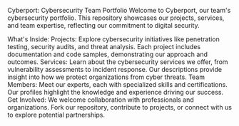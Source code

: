 Cyberport: Cybersecurity Team Portfolio
Welcome to Cyberport, our team's cybersecurity portfolio. This repository showcases our projects, services, and team expertise, reflecting our commitment to digital security.

What's Inside:
Projects: Explore cybersecurity initiatives like penetration testing, security audits, and threat analysis. Each project includes documentation and code samples, demonstrating our approach and outcomes.
Services: Learn about the cybersecurity services we offer, from vulnerability assessments to incident response. Our descriptions provide insight into how we protect organizations from cyber threats.
Team Members: Meet our experts, each with specialized skills and certifications. Our profiles highlight the knowledge and experience driving our success.
Get Involved:
We welcome collaboration with professionals and organizations. Fork our repository, contribute to projects, or connect with us to explore potential partnerships.